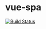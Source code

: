 # vue-spa
[![Build Status](https://travis-ci.org/hamidshahid/vue-spa.svg?branch=master)](https://travis-ci.org/hamidshahid/vue-spa)
